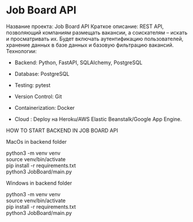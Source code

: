 # Job Board API


Название проекта: Job Board API
Краткое описание: REST API, позволяющий компаниям размещать вакансии, а соискателям
– искать и просматривать их. Будет включать аутентификацию пользователей, хранение
данных в базе данных и базовую фильтрацию вакансий.
Технологии:

* Backend: Python, FastAPI, SQLAlchemy, PostgreSQL

* Database: PostgreSQL

* Testing: pytest

* Version Control: Git

* Containerization: Docker

* Cloud : Deploy на Heroku/AWS Elastic Beanstalk/Google App Engine.


HOW TO START BACKEND IN JOB BOARD API

MacOs in backend folder

<p>python3 -m venv venv <br>
source venv/bin/activate <br>
pip install -r requirements.txt <br>
python3 JobBoard/main.py</p>

Windows
in backend folder

<p>python3 -m venv venv<br>
source venv/bin/activate<br>
pip install -r requirements.txt<br>
python3 JobBoard/main.py </p>
